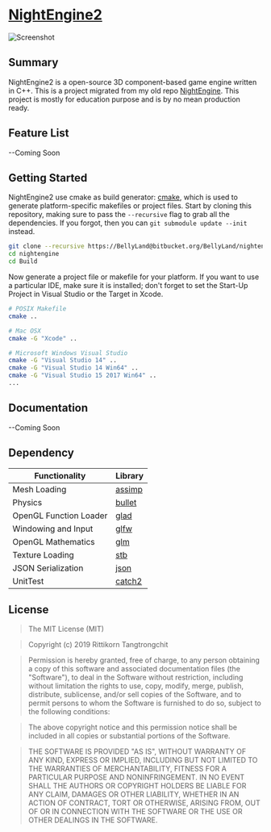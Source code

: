# [NightEngine2](https://github.com/rittikornt/NightEngine2)
![Screenshot](https://i.imgur.com/orlfchK.png)

## Summary
NightEngine2 is a open-source 3D component-based game engine written in C++. This is a project migrated from my old repo [NightEngine](https://bitbucket.org/BellyLand/nightengine/overview). This project is mostly for education purpose and is by no mean production ready.

## Feature List
--Coming Soon

## Getting Started
NightEngine2 use cmake as build generator: [cmake](http://www.cmake.org/download/), which is used to generate platform-specific makefiles or project files. Start by cloning this repository, making sure to pass the `--recursive` flag to grab all the dependencies. If you forgot, then you can `git submodule update --init` instead.

```bash
git clone --recursive https://BellyLand@bitbucket.org/BellyLand/nightengine.git
cd nightengine
cd Build
```

Now generate a project file or makefile for your platform. If you want to use a particular IDE, make sure it is installed; don't forget to set the Start-Up Project in Visual Studio or the Target in Xcode.

```bash
# POSIX Makefile
cmake ..

# Mac OSX
cmake -G "Xcode" ..

# Microsoft Windows Visual Studio
cmake -G "Visual Studio 14" ..
cmake -G "Visual Studio 14 Win64" ..
cmake -G "Visual Studio 15 2017 Win64" ..
...
```
## Documentation
--Coming Soon

## Dependency
Functionality           | Library
----------------------- | ------------------------------------------
Mesh Loading            | [assimp](https://github.com/assimp/assimp)
Physics                 | [bullet](https://github.com/bulletphysics/bullet3)
OpenGL Function Loader  | [glad](https://github.com/Dav1dde/glad)
Windowing and Input     | [glfw](https://github.com/glfw/glfw)
OpenGL Mathematics      | [glm](https://github.com/g-truc/glm)
Texture Loading         | [stb](https://github.com/nothings/stb)
JSON Serialization      | [json](https://github.com/taocpp/json)
UnitTest                | [catch2](https://github.com/catchorg/Catch2)

## License
>The MIT License (MIT)

>Copyright (c) 2019 Rittikorn Tangtrongchit

>Permission is hereby granted, free of charge, to any person obtaining a copy of this software and associated documentation files (the "Software"), to deal in the Software without restriction, including without limitation the rights to use, copy, modify, merge, publish, distribute, sublicense, and/or sell copies of the Software, and to permit persons to whom the Software is furnished to do so, subject to the following conditions:

>The above copyright notice and this permission notice shall be included in all copies or substantial portions of the Software.

>THE SOFTWARE IS PROVIDED "AS IS", WITHOUT WARRANTY OF ANY KIND, EXPRESS OR IMPLIED, INCLUDING BUT NOT LIMITED TO THE WARRANTIES OF MERCHANTABILITY, FITNESS FOR A PARTICULAR PURPOSE AND NONINFRINGEMENT. IN NO EVENT SHALL THE AUTHORS OR COPYRIGHT HOLDERS BE LIABLE FOR ANY CLAIM, DAMAGES OR OTHER LIABILITY, WHETHER IN AN ACTION OF CONTRACT, TORT OR OTHERWISE, ARISING FROM, OUT OF OR IN CONNECTION WITH THE SOFTWARE OR THE USE OR OTHER DEALINGS IN THE SOFTWARE.
